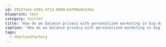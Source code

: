 ```yaml
---
id: 29127a1e-4301-4f13-8809-b4f90e0e434a
blueprint: text
category: twitter
title: 'How do we balance privacy with personalized marketing in big data analytics? Regulation? Transparency? Audits? #thecloudfactory'
caption: 'How do we balance privacy with personalized marketing in big data analytics? Regulation? Transparency? Audits? <span class="hashtag hashtag_local">#<a href="http://tweettemp.darylchymko.ca/?tag=thecloudfactory">thecloudfactory</a>'
tags:
  - thecloudfactory
---
```

